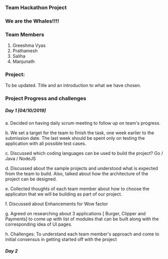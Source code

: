 ### Team Hackathon Project

### We are the Whales!!!!

### Team Members

 1. Greeshma Vyas
 2. Prathamesh
 3. Saliha
 4. Manjunath 

### Project: 
To be updated. Title and an introduction to what we have chosen.
    
### Project Progress and challenges

##### Day 1 [04/10/2019] 
a. Decided on having daily scrum meeting to follow up on team's progress. 

b. We set a target for the team to finish the task, one week earlier to the submission date. The last week should be spent only on testing the application with all possible test cases. 

c. Discussed which coding languages can be used to build the project? Go / Java / NodeJS

d. Discussed about the sample projects and understood what is expected from the team to build. Also, talked about how the architecture of the project can be designed.

e. Collected thoughts of each team member about how to choose the applicaton that we will be building as part of our project.
 
f. Discussed about Enhancements for Wow factor

g. Agreed on researching about 3 applications [ Burger, Clipper and Payments] to come up with list of modules that can be built along with the corresponding idea of UI pages. 

h. Challenges: To understand each team member's approach and come to initial consensus in getting started off with the project

##### Day 2 












